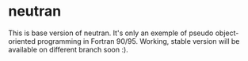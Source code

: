 neutran
=======
This is base version of neutran. It's only an exemple of pseudo object-oriented programming in Fortran 90/95. Working, stable version will be available on different branch soon :).
